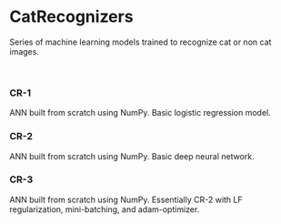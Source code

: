 # CatRecognizers
Series of machine learning models trained to recognize cat or non cat images.

<br />

### CR-1
ANN built from scratch using NumPy. Basic logistic regression model.

### CR-2
ANN built from scratch using NumPy. Basic deep neural network.

### CR-3
ANN built from scratch using NumPy. Essentially CR-2 with LF regularization, mini-batching, and adam-optimizer.
